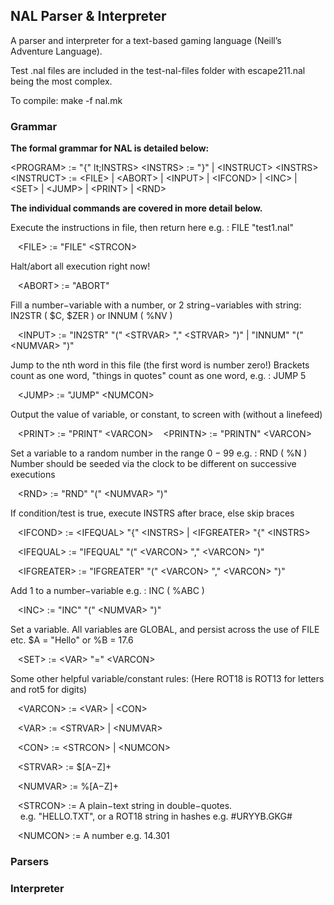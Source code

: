 ## NAL Parser & Interpreter

A parser and interpreter for a text-based gaming language (Neill’s Adventure Language).

Test .nal files are included in the test-nal-files folder with escape211.nal being the most complex.

To compile:
	make -f nal.mk

### Grammar
**The formal grammar for NAL is detailed below:**

  &lt;PROGRAM> := "{" lt;INSTRS>
   &lt;INSTRS> := "}" |  &lt;INSTRUCT>  &lt;INSTRS>
   &lt;INSTRUCT> :=  &lt;FILE> |  &lt;ABORT> |  &lt;INPUT> |  &lt;IFCOND> |  &lt;INC> |  &lt;SET> |
   &lt;JUMP> |  &lt;PRINT> |  &lt;RND>

**The individual commands are covered in more detail below.** </br>

Execute the instructions in file, then return here e.g. : FILE "test1.nal"

&nbsp;&nbsp;&nbsp;&lt;FILE> := "FILE" &lt;STRCON>
  
Halt/abort all execution right now!

&nbsp;&nbsp;&nbsp;&lt;ABORT> := "ABORT"
  
Fill a number−variable with a number, or 2 string−variables with string: IN2STR ( $C, $ZER ) or INNUM ( %NV )

&nbsp;&nbsp;&nbsp;&lt;INPUT> := "IN2STR" "("  &lt;STRVAR> ","  &lt;STRVAR> ")" | "INNUM" "("  &lt;NUMVAR> ")"
  
Jump to the nth word in this file (the first word is number zero!)
Brackets count as one word, "things in quotes" count as one word, e.g. : JUMP 5

&nbsp;&nbsp;&nbsp;&lt;JUMP> := "JUMP"  &lt;NUMCON>
  
Output the value of variable, or constant, to screen with (without a linefeed)

&nbsp;&nbsp;&nbsp;&lt;PRINT> := "PRINT"  &lt;VARCON>
&nbsp;&nbsp;&nbsp;&lt;PRINTN> := "PRINTN"  &lt;VARCON>
  
Set a variable to a random number in the range 0 − 99 e.g. : RND ( %N )
Number should be seeded via the clock to be different on successive executions

&nbsp;&nbsp;&nbsp;&lt;RND> := "RND" "("  &lt;NUMVAR> ")"
  
If condition/test is true, execute INSTRS after brace, else skip braces

&nbsp;&nbsp;&nbsp;&lt;IFCOND> :=  &lt;IFEQUAL> "{"  &lt;INSTRS> |  &lt;IFGREATER> "{"  &lt;INSTRS>
 
&nbsp;&nbsp;&nbsp;&lt;IFEQUAL> := "IFEQUAL" "("  &lt;VARCON> ","  &lt;VARCON> ")"
 
&nbsp;&nbsp;&nbsp;&lt;IFGREATER> := "IFGREATER" "("  &lt;VARCON> ","  &lt;VARCON> ")"
  
Add 1 to a number−variable e.g. : INC ( %ABC )

&nbsp;&nbsp;&nbsp;&lt;INC> := "INC" "("  &lt;NUMVAR> ")"
  
Set a variable. All variables are GLOBAL, and persist across the use of FILE etc. $A = "Hello" or %B = 17.6

&nbsp;&nbsp;&nbsp;&lt;SET> :=  &lt;VAR> "="  &lt;VARCON>
  
Some other helpful variable/constant rules:
(Here ROT18 is ROT13 for letters and rot5 for digits)

&nbsp;&nbsp;&nbsp;&lt;VARCON> :=  &lt;VAR> |  &lt;CON>
 
&nbsp;&nbsp;&nbsp;&lt;VAR> :=  &lt;STRVAR> |  &lt;NUMVAR>
 
&nbsp;&nbsp;&nbsp;&lt;CON> :=  &lt;STRCON> |  &lt;NUMCON>
 
&nbsp;&nbsp;&nbsp;&lt;STRVAR> := $[A−Z]+
 
&nbsp;&nbsp;&nbsp;&lt;NUMVAR> := %[A−Z]+
 
&nbsp;&nbsp;&nbsp;&lt;STRCON> := A plain−text string in double−quotes. <br/>
&nbsp;&nbsp;&nbsp; e.g. "HELLO.TXT", or a ROT18 string in hashes e.g. #URYYB.GKG#

&nbsp;&nbsp;&nbsp;&lt;NUMCON> := A number e.g. 14.301

### Parsers


### Interpreter
